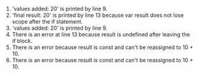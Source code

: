 1) 'values added: 20' is printed by line 9.
2) 'final result: 20' is printed by line 13 because var result does not lose scope after the if statement.
3) 'values added: 20' is printed by line 9.
4) There is an error at line 13 because result is undefined after leaving the if block.
5) There is an error because result is const and can't be reassigned to 10 + 10. 
6) There is an error because result is const and can't be reassigned to 10 + 10. 